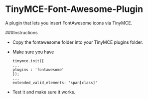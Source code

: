 TinyMCE-Font-Awesome-Plugin
===========================

A plugin that lets you insert FontAwesome icons via TinyMCE.


###Instructions
- Copy the fontawesome folder into your TinyMCE plugins folder.
- Make sure you have

    ```
    tinymce.init({
    ...
    plugins : 'fontawesome'
    });
    ...
    extended_valid_elements: 'span[class]'
    ```
- Test it and make sure it works.
